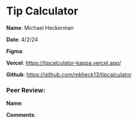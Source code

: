 # Tip Calculator

**Name**: Michael Heckerman

**Date**: 4/2/24

**Figma**: 

**Vercel**: https://tipcalculator-kappa.vercel.app/

**Github**: https://github.com/mkheck13/tipcalculator

### Peer Review:
**Name**:

**Comments**:

  

